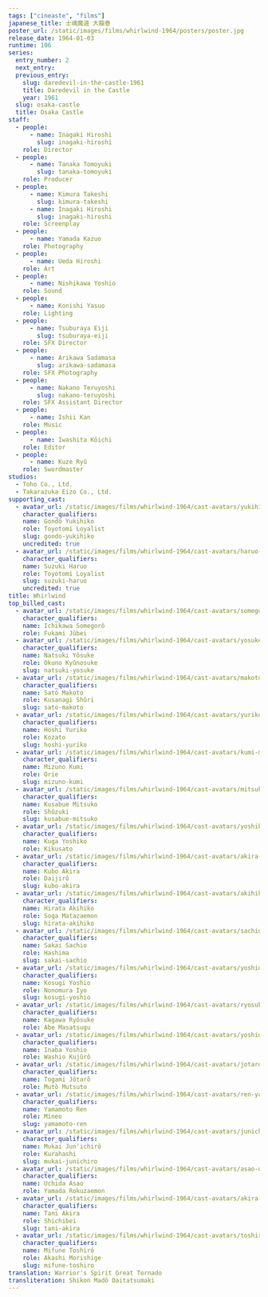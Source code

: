 ```yaml
---
tags: ["cineaste", "films"]
japanese_title: 士魂魔道 大龍巻
poster_url: /static/images/films/whirlwind-1964/posters/poster.jpg
release_date: 1964-01-03
runtime: 106
series:
  entry_number: 2
  next_entry:
  previous_entry:
    slug: daredevil-in-the-castle-1961
    title: Daredevil in the Castle
    year: 1961
  slug: osaka-castle
  title: Osaka Castle
staff:
  - people:
      - name: Inagaki Hiroshi
        slug: inagaki-hiroshi
    role: Director
  - people:
      - name: Tanaka Tomoyuki
        slug: tanaka-tomoyuki
    role: Producer
  - people:
      - name: Kimura Takeshi
        slug: kimura-takeshi
      - name: Inagaki Hiroshi
        slug: inagaki-hiroshi
    role: Screenplay
  - people:
      - name: Yamada Kazuo
    role: Photography
  - people:
      - name: Ueda Hiroshi
    role: Art
  - people:
      - name: Nishikawa Yoshio
    role: Sound
  - people:
      - name: Konishi Yasuo
    role: Lighting
  - people:
      - name: Tsuburaya Eiji
        slug: tsuburaya-eiji
    role: SFX Director
  - people:
      - name: Arikawa Sadamasa
        slug: arikawa-sadamasa
    role: SFX Photography
  - people:
      - name: Nakano Teruyoshi
        slug: nakano-teruyoshi
    role: SFX Assistant Director
  - people:
      - name: Ishii Kan
    role: Music
  - people:
      - name: Iwashita Kôichi
    role: Editor
  - people:
      - name: Kuze Ryû
    role: Swordmaster
studios:
  - Toho Co., Ltd.
  - Takarazuka Eizo Co., Ltd.
supporting_cast:
  - avatar_url: /static/images/films/whirlwind-1964/cast-avatars/yukihiko-gondo-0.jpg
    character_qualifiers:
    name: Gondô Yukihiko
    role: Toyotomi Loyalist
    slug: gondo-yukihiko
    uncredited: true
  - avatar_url: /static/images/films/whirlwind-1964/cast-avatars/haruo-suzuki-0.jpg
    character_qualifiers:
    name: Suzuki Haruo
    role: Toyotomi Loyalist
    slug: suzuki-haruo
    uncredited: true
title: Whirlwind
top_billed_cast:
  - avatar_url: /static/images/films/whirlwind-1964/cast-avatars/somegoro-ichikawa-0.jpg
    character_qualifiers:
    name: Ichikawa Somegorô
    role: Fukami Jûbei
  - avatar_url: /static/images/films/whirlwind-1964/cast-avatars/yosuke-natsuki-0.jpg
    character_qualifiers:
    name: Natsuki Yôsuke
    role: Okuno Kyûnosuke
    slug: natsuki-yosuke
  - avatar_url: /static/images/films/whirlwind-1964/cast-avatars/makoto-sato-0.jpg
    character_qualifiers:
    name: Satô Makoto
    role: Kusanagi Shûri
    slug: sato-makoto
  - avatar_url: /static/images/films/whirlwind-1964/cast-avatars/yuriko-hoshi-0.jpg
    character_qualifiers:
    name: Hoshi Yuriko
    role: Kozato
    slug: hoshi-yuriko
  - avatar_url: /static/images/films/whirlwind-1964/cast-avatars/kumi-mizuno-0.jpg
    character_qualifiers:
    name: Mizuno Kumi
    role: Orie
    slug: mizuno-kumi
  - avatar_url: /static/images/films/whirlwind-1964/cast-avatars/mitsuko-kusabue-0.jpg
    character_qualifiers:
    name: Kusabue Mitsuko
    role: Shûzuki
    slug: kusabue-mitsuko
  - avatar_url: /static/images/films/whirlwind-1964/cast-avatars/yoshiko-kuga-0.jpg
    character_qualifiers:
    name: Kuga Yoshiko
    role: Kikusato
  - avatar_url: /static/images/films/whirlwind-1964/cast-avatars/akira-kubo-0.jpg
    character_qualifiers:
    name: Kubo Akira
    role: Daijirô
    slug: kubo-akira
  - avatar_url: /static/images/films/whirlwind-1964/cast-avatars/akihiko-hirata-0.jpg
    character_qualifiers:
    name: Hirata Akihiko
    role: Soga Matazaemon
    slug: hirata-akihiko
  - avatar_url: /static/images/films/whirlwind-1964/cast-avatars/sachio-sakai-0.jpg
    character_qualifiers:
    name: Sakai Sachio
    role: Hashima
    slug: sakai-sachio
  - avatar_url: /static/images/films/whirlwind-1964/cast-avatars/yoshio-kosugi-0.jpg
    character_qualifiers:
    name: Kosugi Yoshio
    role: Nonomura Iyo
    slug: kosugi-yoshio
  - avatar_url: /static/images/films/whirlwind-1964/cast-avatars/ryosuke-kagawa-0.jpg
    character_qualifiers:
    name: Kagawa Ryôsuke
    role: Abe Masatsugu
  - avatar_url: /static/images/films/whirlwind-1964/cast-avatars/yoshio-inaba-0.jpg
    character_qualifiers:
    name: Inaba Yoshio
    role: Washio Kujûrô
  - avatar_url: /static/images/films/whirlwind-1964/cast-avatars/jotaro-togami-0.jpg
    character_qualifiers:
    name: Togami Jôtarô
    role: Mutô Mutsuto
  - avatar_url: /static/images/films/whirlwind-1964/cast-avatars/ren-yamamoto-0.jpg
    character_qualifiers:
    name: Yamamoto Ren
    role: Mineo
    slug: yamamoto-ren
  - avatar_url: /static/images/films/whirlwind-1964/cast-avatars/junichiro-mukai-0.jpg
    character_qualifiers:
    name: Mukai Jun'ichirô
    role: Kurahashi
    slug: mukai-junichiro
  - avatar_url: /static/images/films/whirlwind-1964/cast-avatars/asao-uchida-0.jpg
    character_qualifiers:
    name: Uchida Asao
    role: Yamada Rokuzaemon
  - avatar_url: /static/images/films/whirlwind-1964/cast-avatars/akira-tani-0.jpg
    character_qualifiers:
    name: Tani Akira
    role: Shichibei
    slug: tani-akira
  - avatar_url: /static/images/films/whirlwind-1964/cast-avatars/toshiro-mifune-0.jpg
    character_qualifiers:
    name: Mifune Toshirô
    role: Akashi Morishige
    slug: mifune-toshiro
translation: Warrior's Spirit Great Tornado
transliteration: Shikon Madô Daitatsumaki
---
```

